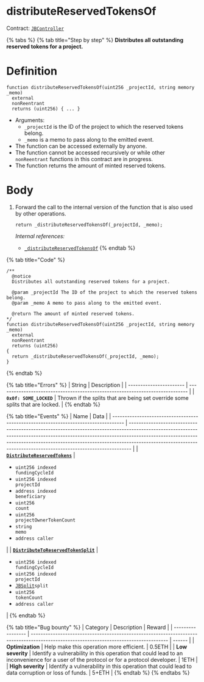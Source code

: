 # distributeReservedTokensOf

Contract: [`JBController`](../)​‌

{% tabs %}
{% tab title="Step by step" %}
**Distributes all outstanding reserved tokens for a project.**

# Definition

```solidity
function distributeReservedTokensOf(uint256 _projectId, string memory _memo)
  external
  nonReentrant
  returns (uint256) { ... }
```

* Arguments:
  * `_projectId` is the ID of the project to which the reserved tokens belong.
  * `_memo` is a memo to pass along to the emitted event.
* The function can be accessed externally by anyone.
* The function cannot be accessed recursively or while other `nonReentrant` functions in this contract are in progress.
* The function returns the amount of minted reserved tokens.

# Body

1.  Forward the call to the internal version of the function that is also used by other operations.

    ```solidity
    return _distributeReservedTokensOf(_projectId, _memo);
    ```

    _Internal references:_

    * [`_distributeReservedTokensOf`](_distributereservedtokensof.md)
{% endtab %}

{% tab title="Code" %}
```solidity
/**
  @notice
  Distributes all outstanding reserved tokens for a project.

  @param _projectId The ID of the project to which the reserved tokens belong.
  @param _memo A memo to pass along to the emitted event.

  @return The amount of minted reserved tokens.
*/
function distributeReservedTokensOf(uint256 _projectId, string memory _memo)
  external
  nonReentrant
  returns (uint256)
{
  return _distributeReservedTokensOf(_projectId, _memo);
}
```
{% endtab %}

{% tab title="Errors" %}
| String                  | Description                                                                   |
| ----------------------- | ----------------------------------------------------------------------------- |
| **`0x0f: SOME_LOCKED`** | Thrown if the splits that are being set override some splits that are locked. |
{% endtab %}

{% tab title="Events" %}
| Name                                                                                | Data                                                                                                                                                                                                                                                                                                                      |
| ----------------------------------------------------------------------------------- | ------------------------------------------------------------------------------------------------------------------------------------------------------------------------------------------------------------------------------------------------------------------------------------------------------------------------- |
| [**`DistributeReservedTokens`**](../events/distributereservedtokens.md)             | <ul><li><code>uint256 indexed fundingCycleId</code></li><li><code>uint256 indexed projectId</code></li><li><code>address indexed beneficiary</code></li><li><code>uint256 count</code></li><li><code>uint256 projectOwnerTokenCount</code></li><li><code>string memo</code></li><li><code>address caller</code></li></ul> |
| [**`DistributeToReservedTokenSplit`**](../events/distributetoreservedtokensplit.md) | <ul><li><code>uint256 indexed fundingCycleId</code></li><li><code>uint256 indexed projectId</code></li><li><a href="../../../../data-structures/jbsplit.md"><code>JBSplit</code></a><code>split</code></li><li><code>uint256 tokenCount</code></li><li><code>address caller</code></li></ul>                              |
{% endtab %}

{% tab title="Bug bounty" %}
| Category          | Description                                                                                                                            | Reward |
| ----------------- | -------------------------------------------------------------------------------------------------------------------------------------- | ------ |
| **Optimization**  | Help make this operation more efficient.                                                                                               | 0.5ETH |
| **Low severity**  | Identify a vulnerability in this operation that could lead to an inconvenience for a user of the protocol or for a protocol developer. | 1ETH   |
| **High severity** | Identify a vulnerability in this operation that could lead to data corruption or loss of funds.                                        | 5+ETH  |
{% endtab %}
{% endtabs %}
